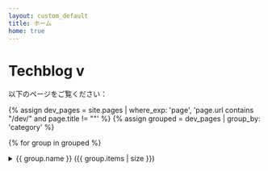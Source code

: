```yaml
---
layout: custom_default
title: ホーム
home: true
---
```

# Techblog v

以下のページをご覧ください：
<div class="accordion">

  
  {% assign dev_pages = site.pages | where_exp: 'page', 'page.url contains "/dev/" and page.title != ""' %}
  {% assign grouped = dev_pages | group_by: 'category' %}
  
  {% for group in grouped %}
  <details>
  <summary>{{ group.name }} <span class="count">({{ group.items | size }})</span></summary>

    <ul>
      {% for page in group.items %}
        <li><a href="{{ page.url | relative_url }}">{{ page.title }}</a></li>
      {% endfor %}
    </ul>
    </details>
  {% endfor %}
   <!-- About ページの手動追加 -->
  <details>
    <summary>About</summary>
    <ul>
      <li><a href="{{ site.baseurl }}/about">自己紹介ページ</a></li>
    </ul>
  </details>
</div>
